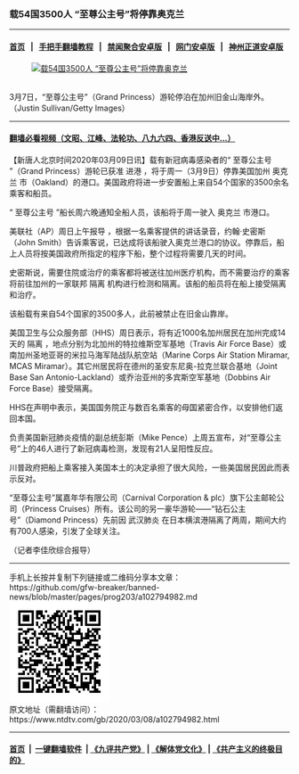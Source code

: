 ### 载54国3500人 “至尊公主号”将停靠奥克兰
------------------------

#### [首页](https://github.com/gfw-breaker/banned-news/blob/master/README.md) &nbsp;&nbsp;|&nbsp;&nbsp; [手把手翻墙教程](https://github.com/gfw-breaker/guides/wiki) &nbsp;&nbsp;|&nbsp;&nbsp; [禁闻聚合安卓版](https://github.com/gfw-breaker/bn-android) &nbsp;&nbsp;|&nbsp;&nbsp; [网门安卓版](https://github.com/oGate2/oGate) &nbsp;&nbsp;|&nbsp;&nbsp; [神州正道安卓版](https://github.com/SzzdOgate/update) 



<div><div class="featured_image">
 <a href="https://i.ntdtv.com/assets/uploads/2020/03/75e8d5cfd0777c3ba0c02e384c3323de.jpg" target="_blank">
  <figure>
   <img alt="载54国3500人 “至尊公主号”将停靠奥克兰" src="https://i.ntdtv.com/assets/uploads/2020/03/75e8d5cfd0777c3ba0c02e384c3323de-800x450.jpg"/>
  </figure><br/>
 </a>
 <span class="caption">
  3月7日，“至尊公主号”（Grand Princess）游轮停泊在加州旧金山海岸外。（Justin Sullivan/Getty Images）
 </span>
</div>
</div><hr/>

#### [翻墙必看视频（文昭、江峰、法轮功、八九六四、香港反送中...）](https://github.com/gfw-breaker/banned-news/blob/master/pages/link3.md)

<div><div class="post_content" itemprop="articleBody">
 <p>
  【新唐人北京时间2020年03月09日讯】载有新冠病毒感染者的“
  <ok href="https://www.ntdtv.com/gb/至尊公主号.htm">
   至尊公主号
  </ok>
  ”（Grand Princess）游轮已获准
  <ok href="https://www.ntdtv.com/gb/进港.htm">
   进港
  </ok>
  ，将于周一（3月9日）停靠美国加州
  <ok href="https://www.ntdtv.com/gb/奥克兰.htm">
   奥克兰
  </ok>
  市（Oakland）的港口。美国政府将进一步安置船上来自54个国家的3500余名乘客和船员。
 </p>
 <p>
  “
  <ok href="https://www.ntdtv.com/gb/至尊公主号.htm">
   至尊公主号
  </ok>
  ”船长周六晚通知全船人员，该船将于周一驶入
  <ok href="https://www.ntdtv.com/gb/奥克兰.htm">
   奥克兰
  </ok>
  市港口。
 </p>
 <p>
  美联社（AP）周日上午报导 ，根据一名乘客提供的讲话录音，约翰·史密斯（John Smith）告诉乘客说，已达成将该船驶入奥克兰港口的协议。停靠后，船上人员将按美国政府所指定的程序下船，整个过程将需要几天的时间。
 </p>
 <p>
  史密斯说，需要住院或治疗的乘客都将被送往加州医疗机构，而不需要治疗的乘客将前往加州的一家联邦
  <ok href="https://www.ntdtv.com/gb/隔离.htm">
   隔离
  </ok>
  机构进行检测和隔离。该船的船员将在船上接受隔离和治疗。
 </p>
 <p>
  该船载有来自54个国家的3500多人，此前被禁止在旧金山靠岸。
 </p>
 <p>
  美国卫生与公众服务部（HHS）周日表示，将有近1000名加州居民在加州完成14天的
  <ok href="https://www.ntdtv.com/gb/隔离.htm">
   隔离
  </ok>
  ，地点分别为北加州的特拉维斯空军基地（Travis Air Force Base）或南加州圣地亚哥的米拉马海军陆战队航空站（Marine Corps Air Station Miramar, MCAS Miramar）。其它州居民将在德州的圣安东尼奥-拉克兰联合基地（Joint Base San Antonio-Lackland）或乔治亚州的多宾斯空军基地（Dobbins Air Force Base）接受隔离。
 </p>
 <p>
  HHS在声明中表示，美国国务院正与数百名乘客的母国紧密合作，以安排他们返回本国。
 </p>
 <p>
  负责美国新冠肺炎疫情的副总统彭斯（Mike Pence）上周五宣布，对“至尊公主号”上的46人进行了新冠病毒检测，发现有21人呈阳性反应。
 </p>
 <p>
  川普政府把船上乘客接入美国本土的决定承担了很大风险，一些美国居民因此而表示反对。
 </p>
 <p>
  “至尊公主号”属嘉年华有限公司（Carnival Corporation &amp; plc）旗下公主邮轮公司（Princess Cruises）所有。该公司的另一豪华游轮——“钻石公主号”（Diamond Princess）先前因
  <ok href="https://www.ntdtv.com/gb/武汉肺炎.htm">
   武汉肺炎
  </ok>
  在日本横滨港隔离了两周，期间大约有700人感染，引发了全球关注。
 </p>
 <p>
  （记者李佳欣综合报导）
 </p>
 <div class="single_ad">
 </div>
</div>
</div>
<hr/>
手机上长按并复制下列链接或二维码分享本文章：<br/>
https://github.com/gfw-breaker/banned-news/blob/master/pages/prog203/a102794982.md <br/>
<a href='https://github.com/gfw-breaker/banned-news/blob/master/pages/prog203/a102794982.md'><img src='https://github.com/gfw-breaker/banned-news/blob/master/pages/prog203/a102794982.md.png'/></a> <br/>
原文地址（需翻墙访问）：https://www.ntdtv.com/gb/2020/03/08/a102794982.html


------------------------
#### [首页](https://github.com/gfw-breaker/banned-news/blob/master/README.md) &nbsp;|&nbsp; [一键翻墙软件](https://github.com/gfw-breaker/nogfw/blob/master/README.md) &nbsp;| [《九评共产党》](https://github.com/gfw-breaker/9ping.md/blob/master/README.md#九评之一评共产党是什么) | [《解体党文化》](https://github.com/gfw-breaker/jtdwh.md/blob/master/README.md) | [《共产主义的终极目的》](https://github.com/gfw-breaker/gczydzjmd.md/blob/master/README.md)


<img src='http://gfw-breaker.win/banned-news/pages/prog203/a102794982.md' width='0px' height='0px'/>